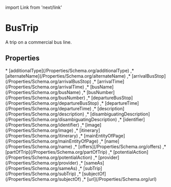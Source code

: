 import Link from 'next/link'

# BusTrip

A trip on a commercial bus line.

## Properties

<Grid>
* [additionalType](/Properties/Schema.org/additionalType)
,* [alternateName](/Properties/Schema.org/alternateName)
,* [arrivalBusStop](/Properties/Schema.org/arrivalBusStop)
,* [arrivalTime](/Properties/Schema.org/arrivalTime)
,* [busName](/Properties/Schema.org/busName)
,* [busNumber](/Properties/Schema.org/busNumber)
,* [departureBusStop](/Properties/Schema.org/departureBusStop)
,* [departureTime](/Properties/Schema.org/departureTime)
,* [description](/Properties/Schema.org/description)
,* [disambiguatingDescription](/Properties/Schema.org/disambiguatingDescription)
,* [identifier](/Properties/Schema.org/identifier)
,* [image](/Properties/Schema.org/image)
,* [itinerary](/Properties/Schema.org/itinerary)
,* [mainEntityOfPage](/Properties/Schema.org/mainEntityOfPage)
,* [name](/Properties/Schema.org/name)
,* [offers](/Properties/Schema.org/offers)
,* [partOfTrip](/Properties/Schema.org/partOfTrip)
,* [potentialAction](/Properties/Schema.org/potentialAction)
,* [provider](/Properties/Schema.org/provider)
,* [sameAs](/Properties/Schema.org/sameAs)
,* [subTrip](/Properties/Schema.org/subTrip)
,* [subjectOf](/Properties/Schema.org/subjectOf)
,* [url](/Properties/Schema.org/url)

</Grid>

